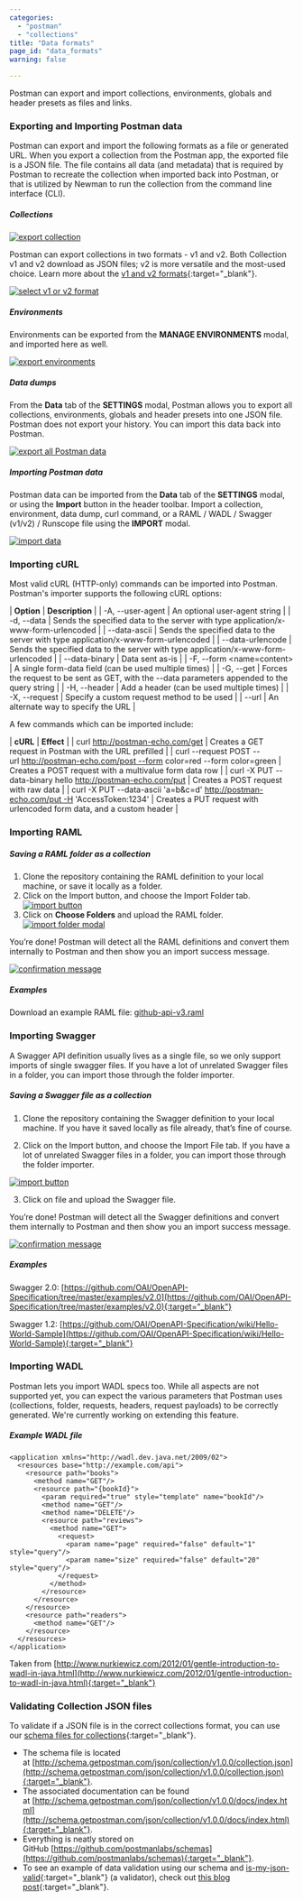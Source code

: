 ```yaml
---
categories:
  - "postman"
  - "collections"
title: "Data formats"
page_id: "data_formats"
warning: false

---
```


Postman can export and import collections, environments, globals and header presets as files and links.

### Exporting and Importing Postman data

Postman can export and import the following formats as a file or generated URL. When you export a collection from the Postman app, the exported file is a JSON file. The file contains all data (and metadata) that is required by Postman to recreate the collection when imported back into Postman, or that is utilized by Newman to run the collection from the command line interface (CLI).

##### **Collections**

[![export collection](https://s3.amazonaws.com/postman-static-getpostman-com/postman-docs/WS-collections-view.png)](https://s3.amazonaws.com/postman-static-getpostman-com/postman-docs/WS-collections-view.png)

Postman can export collections in two formats - v1 and v2\. Both Collection v1 and v2 download as JSON files; v2 is more versatile and the most-used choice. Learn more about the [v1 and v2 formats](http://blog.getpostman.com/2015/06/05/travelogue-of-postman-collection-format-v2/){:target="_blank"}. 

[![select v1 or v2 format](https://s3.amazonaws.com/postman-static-getpostman-com/postman-docs/WS-export-collection.png)](https://s3.amazonaws.com/postman-static-getpostman-com/postman-docs/WS-export-collection.png)

##### **Environments**

Environments can be exported from the **MANAGE ENVIRONMENTS** modal, and imported here as well.

[![export environments](https://s3.amazonaws.com/postman-static-getpostman-com/postman-docs/WS-manage-environments.png)](https://s3.amazonaws.com/postman-static-getpostman-com/postman-docs/WS-manage-environments.png)

##### **Data dumps**

From the **Data** tab of the **SETTINGS** modal, Postman allows you to export all collections, environments, globals and header presets into one JSON file. Postman does not export your history. You can import this data back into Postman.

[![export all Postman data](https://s3.amazonaws.com/postman-static-getpostman-com/postman-docs/WS-data-dumps-export.png)](https://s3.amazonaws.com/postman-static-getpostman-com/postman-docs/WS-data-dumps-export.png)

##### **Importing Postman data**

Postman data can be imported from the **Data** tab of the **SETTINGS** modal, or using the **Import** button in the header toolbar. Import a collection, environment, data dump, curl command, or a RAML / WADL / Swagger (v1/v2) / Runscope file using the **IMPORT** modal.

[![import data](https://s3.amazonaws.com/postman-static-getpostman-com/postman-docs/WS-import-data.png)](https://s3.amazonaws.com/postman-static-getpostman-com/postman-docs/WS-import-data.png)

### Importing cURL

Most valid cURL (HTTP-only) commands can be imported into Postman. Postman's importer supports the following cURL options:

| **Option**    | **Description**  |
| -A, --user-agent <string> | An optional user-agent string |
| -d, --data <string>   | Sends the specified data to the server with type application/x-www-form-urlencoded |
| --data-ascii <string>   | Sends the specified data to the server with type application/x-www-form-urlencoded |
| --data-urlencode <string>   | Sends the specified data to the server with type application/x-www-form-urlencoded |
| --data-binary <string>   | Data sent as-is |
| -F, --form <name=content>   | A single form-data field (can be used multiple times) |
| -G, --get   | Forces the request to be sent as GET, with the --data parameters appended to the query string |
| -H, --header <string>  | Add a header (can be used multiple times) |
| -X, --request <string>  | Specify a custom request method to be used |
| --url <string>  | An alternate way to specify the URL |

A few commands which can be imported include:

| **cURL**     | **Effect**  |
| curl http://postman-echo.com/get | Creates a GET request in Postman with the URL prefilled |
| curl --request POST --url http://postman-echo.com/post --form color=red --form color=green | Creates a POST request with a multivalue form data row |
| curl -X PUT --data-binary hello http://postman-echo.com/put | Creates a POST request with raw data |
| curl -X PUT --data-ascii 'a=b&c=d' http://postman-echo.com/put -H 'AccessToken:1234' | Creates a PUT request with urlencoded form data, and a custom header |

### Importing RAML

##### **Saving a RAML folder as a collection**

   1.  Clone the repository containing the RAML definition to your local machine, or save it locally as a folder.
   2.  Click on the Import button, and choose the Import Folder tab. 
      [![import button](https://s3.amazonaws.com/postman-static-getpostman-com/postman-docs/WS-collections-view-raml-1a.png)](https://s3.amazonaws.com/postman-static-getpostman-com/postman-docs/WS-collections-view-raml-1a.png)
   3.  Click on **Choose Folders** and upload the RAML folder.
      [![import folder modal](https://www.getpostman.com/img/v1/docs/importing_folders/importing_folders_2.png)](https://www.getpostman.com/img/v1/docs/importing_folders/importing_folders_2.png)
    
   You’re done! Postman will detect all the RAML definitions and convert them internally to Postman and then show you an import success message.
    
 [![confirmation message](https://s3.amazonaws.com/postman-static-getpostman-com/postman-docs/WS-data-format-raml-2a.png)](https://s3.amazonaws.com/postman-static-getpostman-com/postman-docs/WS-data-format-raml-2a.png)

##### **Examples**

Download an example RAML file: [github-api-v3.raml](https://s3.amazonaws.com/postman-static-getpostman-com/postman-docs/github-api-v3.raml)

### Importing Swagger

A Swagger API definition usually lives as a single file, so we only support imports of single swagger files. If you have a lot of unrelated Swagger files in a folder, you can import those through the folder importer.

##### **Saving a Swagger file as a collection**

   1.  Clone the repository containing the Swagger definition to your local machine. If you have it saved locally as file already, that’s fine of course.  

   2.  Click on the Import button, and choose the Import File tab. If you have a lot of unrelated Swagger files in a folder, you can import those through the folder importer. 

 [![import button](https://s3.amazonaws.com/postman-static-getpostman-com/postman-docs/WS-collections-view-raml-1a.png)](https://s3.amazonaws.com/postman-static-getpostman-com/postman-docs/WS-collections-view-raml-1a.png)

   3.  Click on file and upload the Swagger file.

  You’re done! Postman will detect all the Swagger definitions and convert them internally to Postman and then show you an import success message.

[![confirmation message](https://s3.amazonaws.com/postman-static-getpostman-com/postman-docs/WS-data-format-raml-2a.png)](https://s3.amazonaws.com/postman-static-getpostman-com/postman-docs/WS-data-format-raml-2a.png)

##### **Examples**

  Swagger 2.0: [https://github.com/OAI/OpenAPI-Specification/tree/master/examples/v2.0](https://github.com/OAI/OpenAPI-Specification/tree/master/examples/v2.0){:target="_blank"}

  Swagger 1.2: [https://github.com/OAI/OpenAPI-Specification/wiki/Hello-World-Sample](https://github.com/OAI/OpenAPI-Specification/wiki/Hello-World-Sample){:target="_blank"}

### Importing WADL

Postman lets you import WADL specs too. While all aspects are not supported yet, you can expect the various parameters that Postman uses (collections, folder, requests, headers, request payloads) to be correctly generated. We're currently working on extending this feature.

##### **Example WADL file**

```
<application xmlns="http://wadl.dev.java.net/2009/02">
  <resources base="http://example.com/api">
    <resource path="books">
      <method name="GET"/>
      <resource path="{bookId}">
        <param required="true" style="template" name="bookId"/>
        <method name="GET"/>
        <method name="DELETE"/>
        <resource path="reviews">
          <method name="GET">
            <request>
              <param name="page" required="false" default="1" style="query"/>
              <param name="size" required="false" default="20" style="query"/>
            </request>
          </method>
        </resource>
      </resource>
    </resource>
    <resource path="readers">
      <method name="GET"/>
    </resource>
  </resources>
</application>
```

Taken from [http://www.nurkiewicz.com/2012/01/gentle-introduction-to-wadl-in-java.html](http://www.nurkiewicz.com/2012/01/gentle-introduction-to-wadl-in-java.html){:target="_blank"}

### Validating Collection JSON files

To validate if a JSON file is in the correct collections format, you can use our [schema files for collections](http://schema.getpostman.com/){:target="_blank"}.

* The schema file is located at [http://schema.getpostman.com/json/collection/v1.0.0/collection.json](http://schema.getpostman.com/json/collection/v1.0.0/collection.json){:target="_blank"}.
* The associated documentation can be found at [http://schema.getpostman.com/json/collection/v1.0.0/docs/index.html](http://schema.getpostman.com/json/collection/v1.0.0/docs/index.html){:target="_blank"}.
* Everything is neatly stored on GitHub [https://github.com/postmanlabs/schemas](https://github.com/postmanlabs/schemas){:target="_blank"}.
* To see an example of data validation using our schema and [is-my-json-valid](https://github.com/mafintosh/is-my-json-valid){:target="_blank"} (a validator), check out [this blog post](http://blog.getpostman.com/2015/07/02/introducing-postman-collection-format-schema/){:target="_blank"}.
